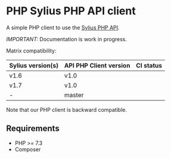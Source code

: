 # PHP Sylius PHP API client

A simple PHP client to use the [Sylius PHP API](https://docs.sylius.com/en/latest/api/).

*IMPORTANT:* Documentation is work in progress.

Matrix compatibility:

| Sylius version(s)  | API PHP Client version  |CI status                                                                                                                 |
|--------------------|-------------------------|--------------------------------------------------------------------------------------------------------------------------|
| v1.6               | v1.0                    ||
| v1.7               | v1.0                    ||
| -                  | master                  ||

Note that our PHP client is backward compatible.

## Requirements

* PHP >= 7.3
* Composer 


